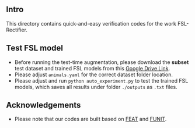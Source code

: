 ## Intro
This directory contains quick-and-easy verification codes for the work FSL-Rectifier. 

## Test FSL model
* Before running the test-time augmentation, please download the **subset** test dataset and trained FSL models from this [Google Drive Link](https://drive.google.com/file/d/1NzYCUdd0Zmr3Ogp-GJWo_aVLeslkWmw_/view?usp=drive_link).
* Please adjust `animals.yaml` for the correct dataset folder location.
* Please adjust and run `python auto_experiment.py` to test the trained FSL models, which saves all results under folder `./outputs` as `.txt` files.

## Acknowledgements
* Please note that our codes are built based on [FEAT](https://github.com/Sha-Lab/FEAT) and [FUNIT](https://github.com/NVlabs/FUNIT).
